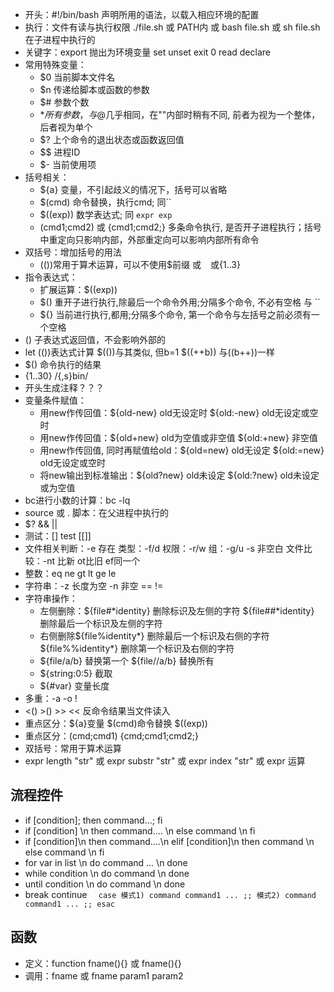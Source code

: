 *  开头：#!/bin/bash   声明所用的语法，以载入相应环境的配置
*  执行：文件有读与执行权限 ./file.sh  或 PATH内  或  bash file.sh 或 sh file.sh   在子进程中执行的
*  关键字：export  抛出为环境变量   set   unset   exit 0   read  declare  
*  常用特殊变量：
	*  $0  当前脚本文件名
	*  $n  传递给脚本或函数的参数
	*  $#  参数个数
	*  $*  所有参数，与$@几乎相同，在""内部时稍有不同, 前者为视为一个整体，后者视为单个
	*  $?  上个命令的退出状态或函数返回值
	*  $$  进程ID
    *  $-  当前使用项
*  括号相关：
	*  ${a}   变量，不引起歧义的情况下，括号可以省略
	*  $(cmd)  命令替换，执行cmd; 同``
	*  $((exp))  数学表达式; 同 `expr exp`
	*  (cmd1;cmd2)  或 {cmd1;cmd2;}  多条命令执行, 是否开子进程执行；括号中重定向只影响内部，外部重定向可以影响内部所有命令
*  双括号：增加括号的用法
	*  (())常用于算术运算，可以不使用$前缀   或 ` `  或{1..3}
*  指令表达式：
	*  扩展运算：$((exp))
	*  $() 重开子进行执行,除最后一个命令外用;分隔多个命令, 不必有空格  与  ``
	*  ${} 当前进行执行,都用;分隔多个命令, 第一个命令与左括号之前必须有一个空格
*  ()  子表达式返回值，不会影响外部的
*  let  (())表达式计算    $(())与其类似, 但b=1 $((++b)) 与((b++))一样
*  $() 命令执行的结果
*  {1..30}  /{,s}bin/
*  开头生成注释？？？
*  变量条件赋值：
	*  用new作传回值：${old-new} old无设定时     ${old:-new}  old无设定或空时
	*  用new作传回值：${old+new} old为空值或非空值   ${old:+new}  非空值
	*  用new作传回值, 同时再赋值给old：${old=new}  old无设定  ${old:=new} old无设定或空时
	*  将new输出到标准输出：${old?new}  old未设定   ${old:?new}   old未设定或为空值
*  bc进行小数的计算：bc -lq
*  source 或 .  脚本：在父进程中执行的
*  $?  &&  ||
*  测试：[]  test  [[]]
*  文件相关判断：-e 存在  类型：-f/d  权限：-r/w   组：-g/u  -s 非空白  文件比较：-nt 比新  ot比旧  ef同一个
*  整数：eq  ne  gt  lt  ge  le
*  字符串：-z 长度为空  -n 非空  ==    !=
*  字符串操作：
	*  左侧删除：${file#*identity} 删除标识及左侧的字符  ${file##*identity} 删除最后一个标识及左侧的字符
	*  右侧删除${file%identity*}  删除最后一个标识及右侧的字符    ${file%%identity*}  删除第一个标识及右侧的字符    
	*  ${file/a/b}  替换第一个      ${file//a/b}  替换所有
	*  ${string:0:5}  截取
	*  ${#var}  变量长度
*  多重：-a   -o   !
*  <() >()  >>  <<  反命令结果当文件读入
*  重点区分：${a}变量  $(cmd)命令替换  $((exp))
*  重点区分：(cmd;cmd1)  {cmd;cmd1;cmd2;}
*  双括号：常用于算术运算
*  expr length "str" 或  expr substr "str"  或  expr index "str"  或  expr 运算
## 流程控件
*  if [condition]; then command...; fi
*  if [condition] \n then command.... \n else command \n fi
*  if [condition]\n then command....\n elif [condition]\n then command \n else command \n fi
*  for var in list \n  do command ... \n done
*  while condition \n do command  \n done
*  until condition \n do command  \n done
*  break  continue
`  case
	模式1)
		command
		command1
		...
		;;
	模式2)
		command
		command1
		...
		;;
	esac`
## 函数
*  定义：function fname(){}  或 fname(){}
*  调用：fname  或  fname param1 param2
    